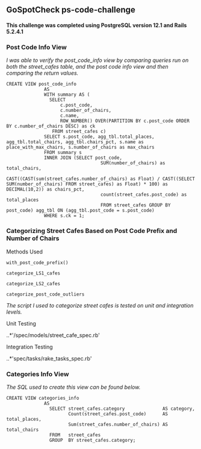 ## GoSpotCheck ps-code-challenge

#### This challenge was completed using PostgreSQL version 12.1 and Rails 5.2.4.1

### Post Code Info View

*I was able to verify the post_code_info view by comparing queries run on both the street_cafes table, and the post code info view and then comparing the return values.*


```
CREATE VIEW post_code_info
              AS
              WITH summary AS (
                SELECT
                    c.post_code,
                    c.number_of_chairs,
                    c.name,
                    ROW_NUMBER() OVER(PARTITION BY c.post_code ORDER BY c.number_of_chairs DESC) as ck
                 FROM street_cafes c)
              SELECT s.post_code, agg_tbl.total_places, agg_tbl.total_chairs, agg_tbl.chairs_pct, s.name as place_with_max_chairs, s.number_of_chairs as max_chairs
              FROM summary s
              INNER JOIN (SELECT post_code,
                                   SUM(number_of_chairs) as total_chairs,
                                   CAST((CAST(sum(street_cafes.number_of_chairs) as Float) / CAST((SELECT SUM(number_of_chairs) FROM street_cafes) as Float) * 100) as DECIMAL(10,2)) as chairs_pct,
                                   count(street_cafes.post_code) as total_places
                                   FROM street_cafes GROUP BY post_code) agg_tbl ON (agg_tbl.post_code = s.post_code)
              WHERE s.ck = 1;
```

### Categorizing Street Cafes Based on Post Code Prefix and Number of Chairs

Methods Used

 ```with_post_code_prefix()``` 

 ```categorize_LS1_cafes```

 ```categorize_LS2_cafes```

 ```categorize_post_code_outliers```

*The script I used to categorize street cafes is tested on unit and integration levels.*

Unit Testing

..*'/spec/models/street_cafe_spec.rb'

Integration Testing

..*'spec/tasks/rake_tasks_spec.rb'

### Categories Info View
*The SQL used to create this view can be found below.*

```
CREATE VIEW categories_info
              AS
                SELECT street_cafes.category              AS category,
                       Count(street_cafes.post_code)      AS total_places,
                       Sum(street_cafes.number_of_chairs) AS total_chairs
                FROM   street_cafes
                GROUP  BY street_cafes.category;
```


